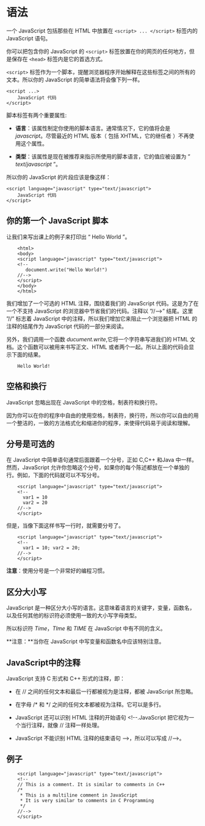 # 语法

一个 JavaScript 包括那些在 HTML 中放置在 `<script> ... </script>` 标签内的 JavaScript 语句。

你可以把包含你的 JavaScript 的 `<script>` 标签放置在你的网页的任何地方，但是保存在 `<head>` 标签内是它的首选方式。

`<script>` 标签作为一个脚本，提醒浏览器程序开始解释在这些标签之间的所有的文本。所以你的 JavaScript 的简单语法将会像下列一样。

```
<script ...>
    JavaScript 代码
</script>
```

脚本标签有两个重要属性:

- **语言**：该属性制定你使用的脚本语言。通常情况下，它的值将会是 *javascript*。尽管最近的 HTML 版本（ 包括 XHTML，它的继任者 ）不再使用这个属性。

- **类型**：该属性是现在被推荐来指示所使用的脚本语言，它的值应被设置为 ” *text*/*javascript* ”。

所以你的 JavaScript 的片段应该是像这样：

```
<script language="javascript" type="text/javascript">
    JavaScript 代码
</script>
```

## 你的第一个 JavaScript 脚本

让我们来写出课上的例子来打印出 “ Hello World ”。

```
    <html>
    <body>
    <script language="javascript" type="text/javascript">
    <!--
       document.write("Hello World!")
    //-->
    </script>
    </body>
    </html>
```

我们增加了一个可选的 HTML 注释，围绕着我们的 JavaScript 代码。这是为了在一个不支持 JavaScript 的浏览器中节省我们的代码。注释以 ”//-->” 结尾。这里 ”//” 标志着 JavaScript 中的注释，所以我们增加它来阻止一个浏览器把 HTML 的注释的结尾作为 JavaScript 代码的一部分来阅读。

另外，我们调用一个函数 *ducument.write*,它将一个字符串写进我们的 HTML 文档。这个函数可以被用来书写正文、HTML 或者两个一起。所以上面的代码会显示下面的结果。

```
    Hello World!
```

## 空格和换行

JavaScript 忽略出现在 JavaScript 中的空格，制表符和换行符。

因为你可以在你的程序中自由的使用空格，制表符，换行符，所以你可以自由的用一个整洁的，一致的方法格式化和缩进你的程序，来使得代码易于阅读和理解。

## 分号是可选的

在 JavaScript 中简单语句通常后面跟着一个分号，正如 C,C++ 和Java 中一样。然而，JavaScript 允许你忽略这个分号，如果你的每个陈述都放在一个单独的行。例如，下面的代码就可以不写分号。

```
    <script language="javascript" type="text/javascript">
    <!--
      var1 = 10
      var2 = 20
    //-->
    </script>
```

但是，当像下面这样书写一行时，就需要分号了。

```
    <script language="javascript" type="text/javascript">
    <!--
      var1 = 10; var2 = 20;
    //-->
    </script>
```

**注意**：使用分号是一个非常好的编程习惯。

## 区分大小写

JavaScript 是一种区分大小写的语言。这意味着语言的关键字，变量，函数名，以及任何其他的标识符必须使用一致的大小写字母类型。

所以标识符 *Time*，*TIme* 和 *TIME* 在 JavaScript 中有不同的含义。

**注意：**当你在 JavaScript 中写变量和函数名中应该特别注意。

## JavaScript中的注释

JavaScript 支持 C 形式和 C++ 形式的注释，即：

- 在 // 之间的任何文本和最后一行都被视为是注释，都被 JavaScript 所忽略。

- 在字母 /* 和 */ 之间的任何文本都被视为注释。它可以是多行。

- JavaScript 还可以识别 HTML 注释的开始语句 <!--.JavaScript 把它视为一个当行注释，就像 // 注释一样处理。

- JavaScript 不能识别 HTML 注释的结束语句 -->，所以可以写成 //-->。

## 例子

```
    <script language="javascript" type="text/javascript">
    <!--
    // This is a comment. It is similar to comments in C++
    /*
     * This is a multiline comment in JavaScript
     * It is very similar to comments in C Programming
     */
    //-->  
    </script>
```